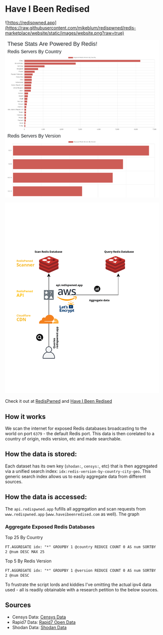 # Have I Been Redised

![https://redispwned.app](https://raw.githubusercontent.com/mikeblum/redispwned/redis-marketplace/website/static/images/website.png?raw=true)

![graphs about redis powered by redis](https://raw.githubusercontent.com/mikeblum/redispwned/redis-marketplace/website/static/images/website-graphs.png?raw=true)

![Architecture of redispwned.app](https://raw.githubusercontent.com/mikeblum/redispwned/redis-marketplace/website/static/images/architecture.png?raw=true)

Check it out at [RedisPwned](https://redispwned.app) and [Have I Been Redised](https://haveibeenredised.com)

## How it works

We scan the internet for exposed Redis databases broadcasting to the world on port `6379` - the default Redis port. This data is then corelated to a country of origin, redis version, etc and made searchable.

## How the data is stored:

Each dataset has its own key (`shodan:`, `censys:`, etc) that is then aggregated via a unified search index: `idx:redis-version-by-country-city-geo`. This generic search index allows us to easily aggregate data from different sources.

## How the data is accessed:

The `api.redispwned.app` fufills all aggregation and scan requests from `www.redispwned.app` (`www.haveibeenredised.com` as well). The graph

### Aggregate Exposed Redis Databases

Top 25 By Country

```
FT.AGGREGATE idx: "*" GROUPBY 1 @country REDUCE COUNT 0 AS num SORTBY 2 @num DESC MAX 25
```

Top 5 By Redis Version

```
FT.AGGREGATE idx: "*" GROUPBY 1 @version REDUCE COUNT 0 AS num SORTBY 2 @num DESC
```

To frustrate the script lords and kiddies I've omitting the actual ipv4 data used - all is readily obtainable with a research petition to the below sources.

## Sources

- Censys Data: [Censys Data](https://censys.io/ipv4?q=ports%3A+6379)
- Rapid7 Data: [Rapid7 Open Data](https://opendata.rapid7.com)
- Shodan Data: [Shodan Data](https://www.shodan.io/search?query=product%3ARedis)
